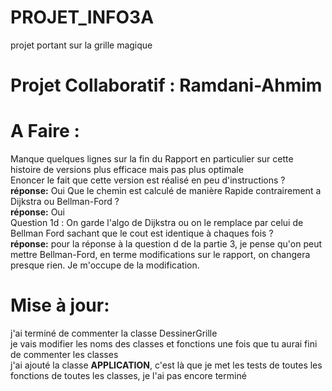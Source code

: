 # PROJET_INFO3A
projet portant sur la grille magique
# Projet Collaboratif : Ramdani-Ahmim


# A Faire : 
Manque quelques lignes sur la fin du Rapport en particulier sur cette histoire de versions plus efficace mais pas  plus optimale <br>
Enoncer le fait que cette version est réalisé en peu d'instructions ? <br>
**réponse:** Oui 
Que le chemin est calculé de manière Rapide contrairement a Dijkstra ou Bellman-Ford ? <br>
**réponse:** Oui <br>
Question 1d : On garde l'algo de Dijkstra ou on le remplace par celui de Bellman Ford sachant que le cout est identique à chaques fois ? <br>
**réponse:** pour la réponse à la question d de la partie 3, je pense qu'on peut mettre Bellman-Ford, en terme modifications sur le rapport, on changera presque rien. Je m'occupe de la modification. <br>

# Mise à jour:
j'ai terminé de commenter la classe DessinerGrille <br>
je vais modifier les noms des classes et fonctions une fois que tu aurai fini de commenter les classes <br>
j'ai ajouté la classe **APPLICATION**, c'est là que je met les tests de toutes les fonctions de toutes les classes, je l'ai pas encore terminé <br>
